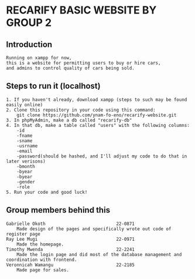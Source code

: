 # RECARIFY BASIC WEBSITE BY GROUP 2

## Introduction

    Running on xampp for now,
    this is a website for permitting users to buy or hire cars,
    and admins to control quality of cars being sold.
## Steps to run it (localhost)
    1. If you haven't already, download xampp (steps to such may be found easily online)
    2. Clone this repository in your code using this command:
        git clone https://github.com/ynam-fo-eno/recarify-website.git
    3. In phpMyAdmin, make a db called "recarify-db"
    4. In that db, make a table called "users" with the following columns:
        -id
        -fname
        -sname
        -usrname
        -email
        -password(should be hashed, and I'll adjust my code to do that in later verisons)
        -bmonth
        -byear
        -byear
        -gender
        -role
    5. Run your code and good luck!
## Group members behind this
    Gabrielle Okoth                           22-0871
        Made design of the pages and specifically wrote out code of register page
    Ray Lee Mugi                              22-0971
        Made the homepage.
    Timothy Mwenda                            22-2241 
        Made the login page and did most of the database management and coordination with frontend.
    Veronnicah Wamangu                        22-2185
        Made page for sales.


